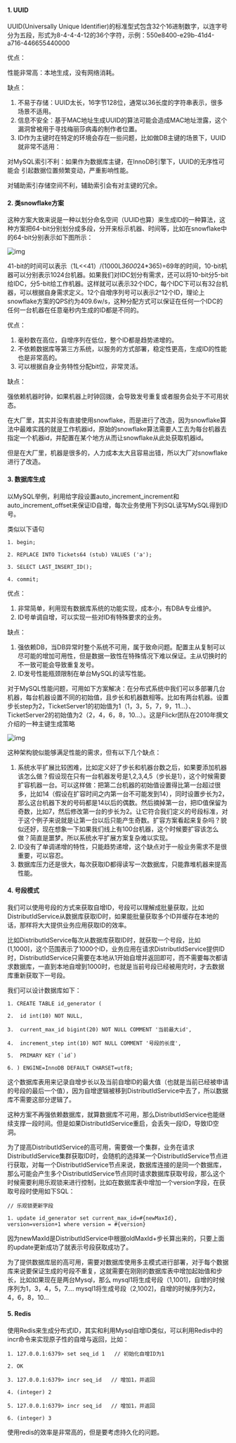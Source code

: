 #### 1. UUID

UUID(Universally Unique Identifier)的标准型式包含32个16进制数字，以连字号分为五段，形式为8-4-4-4-12的36个字符，示例：550e8400-e29b-41d4-a716-446655440000



优点：

性能非常高：本地生成，没有网络消耗。



缺点：

1. 不易于存储：UUID太长，16字节128位，通常以36长度的字符串表示，很多场景不适用。
2. 信息不安全：基于MAC地址生成UUID的算法可能会造成MAC地址泄露，这个漏洞曾被用于寻找梅丽莎病毒的制作者位置。
3. ID作为主键时在特定的环境会存在一些问题，比如做DB主键的场景下，UUID就非常不适用：



对MySQL索引不利：如果作为数据库主键，在InnoDB引擎下，UUID的无序性可能会 引起数据位置频繁变动，严重影响性能。

对辅助索引存储空间不利，辅助索引会有对主键的冗余。



#### 2. 类snowflake方案

这种方案大致来说是一种以划分命名空间（UUID也算）来生成ID的一种算法，这种方案把64-bit分别划分成多段，分开来标示机器、时间等，比如在snowflake中的64-bit分别表示如下图所示：

![img](http://pcc.huitogo.club/93b78c8d899379e64e738493939d9ab6)



41-bit的时间可以表示（1L<<41）/(1000L*3600*24*365)=69年的时间，10-bit机器可以分别表示1024台机器。如果我们对IDC划分有需求，还可以将10-bit分5-bit给IDC，分5-bit给工作机器。这样就可以表示32个IDC，每个IDC下可以有32台机器，可以根据自身需求定义。12个自增序列号可以表示2^12个ID，理论上snowflake方案的QPS约为409.6w/s，这种分配方式可以保证在任何一个IDC的任何一台机器在任意毫秒内生成的ID都是不同的。



优点：

1. 毫秒数在高位，自增序列在低位，整个ID都是趋势递增的。
2. 不依赖数据库等第三方系统，以服务的方式部署，稳定性更高，生成ID的性能也是非常高的。
3. 可以根据自身业务特性分配bit位，非常灵活。



缺点：

强依赖机器时钟，如果机器上时钟回拨，会导致发号重复或者服务会处于不可用状态。



在大厂里，其实并没有直接使用snowflake，而是进行了改造，因为snowflake算法中最难实践的就是工作机器id，原始的snowflake算法需要人工去为每台机器去指定一个机器id，并配置在某个地方从而让snowflake从此处获取机器id。

但是在大厂里，机器是很多的，人力成本太大且容易出错，所以大厂对snowflake进行了改造。



#### 3. 数据库生成

以MySQL举例，利用给字段设置auto_increment_increment和auto_increment_offset来保证ID自增，每次业务使用下列SQL读写MySQL得到ID号。



类似以下语句

```
1. begin; 

2. REPLACE INTO Tickets64 (stub) VALUES ('a'); 

3. SELECT LAST_INSERT_ID(); 

4. commit; 
```



优点：

1. 非常简单，利用现有数据库系统的功能实现，成本小，有DBA专业维护。
2. ID号单调自增，可以实现一些对ID有特殊要求的业务。



缺点：

1. 强依赖DB，当DB异常时整个系统不可用，属于致命问题。配置主从复制可以尽可能的增加可用性，但是数据一致性在特殊情况下难以保证。主从切换时的不一致可能会导致重复发号。
2. ID发号性能瓶颈限制在单台MySQL的读写性能。



对于MySQL性能问题，可用如下方案解决：在分布式系统中我们可以多部署几台机器，每台机器设置不同的初始值，且步长和机器数相等。比如有两台机器。设置步长step为2，TicketServer1的初始值为1（1，3，5，7，9，11…）、TicketServer2的初始值为2（2，4，6，8，10…）。这是Flickr团队在2010年撰文介绍的一种主键生成策略

![img](http://pcc.huitogo.club/3e1f8ae27e9e0929b4f41d22bdd32fbd)



这种架构貌似能够满足性能的需求，但有以下几个缺点：

1. 系统水平扩展比较困难，比如定义好了步长和机器台数之后，如果要添加机器该怎么做？假设现在只有一台机器发号是1,2,3,4,5（步长是1），这个时候需要扩容机器一台。可以这样做：把第二台机器的初始值设置得比第一台超过很多，比如14（假设在扩容时间之内第一台不可能发到14），同时设置步长为2，那么这台机器下发的号码都是14以后的偶数。然后摘掉第一台，把ID值保留为奇数，比如7，然后修改第一台的步长为2。让它符合我们定义的号段标准，对于这个例子来说就是让第一台以后只能产生奇数。扩容方案看起来复杂吗？貌似还好，现在想象一下如果我们线上有100台机器，这个时候要扩容该怎么做？简直是噩梦。所以系统水平扩展方案复杂难以实现。
2. ID没有了单调递增的特性，只能趋势递增，这个缺点对于一般业务需求不是很重要，可以容忍。
3. 数据库压力还是很大，每次获取ID都得读写一次数据库，只能靠堆机器来提高性能。





#### 4. 号段模式

我们可以使用号段的方式来获取自增ID，号段可以理解成批量获取，比如DistributIdService从数据库获取ID时，如果能批量获取多个ID并缓存在本地的话，那样将大大提供业务应用获取ID的效率。



比如DistributIdService每次从数据库获取ID时，就获取一个号段，比如(1,1000]，这个范围表示了1000个ID，业务应用在请求DistributIdService提供ID时，DistributIdService只需要在本地从1开始自增并返回即可，而不需要每次都请求数据库，一直到本地自增到1000时，也就是当前号段已经被用完时，才去数据库重新获取下一号段。



我们可以设计数据库如下：

```
1. CREATE TABLE id_generator ( 

2.  id int(10) NOT NULL, 

3.  current_max_id bigint(20) NOT NULL COMMENT '当前最大id', 

4.  increment_step int(10) NOT NULL COMMENT '号段的长度', 

5.  PRIMARY KEY (`id`) 

6. ) ENGINE=InnoDB DEFAULT CHARSET=utf8; 
```



这个数据库表用来记录自增步长以及当前自增ID的最大值（也就是当前已经被申请的号段的最后一个值），因为自增逻辑被移到DistributIdService中去了，所以数据库不需要这部分逻辑了。



这种方案不再强依赖数据库，就算数据库不可用，那么DistributIdService也能继续支撑一段时间。但是如果DistributIdService重启，会丢失一段ID，导致ID空洞。



为了提高DistributIdService的高可用，需要做一个集群，业务在请求DistributIdService集群获取ID时，会随机的选择某一个DistributIdService节点进行获取，对每一个DistributIdService节点来说，数据库连接的是同一个数据库，那么可能会产生多个DistributIdService节点同时请求数据库获取号段，那么这个时候需要利用乐观锁来进行控制，比如在数据库表中增加一个version字段，在获取号段时使用如下SQL：

```
// 乐观锁更新字段

1. update id_generator set current_max_id=#{newMaxId}, version=version+1 where version = #{version} 
```



因为newMaxId是DistributIdService中根据oldMaxId+步长算出来的，只要上面的update更新成功了就表示号段获取成功了。



为了提供数据库层的高可用，需要对数据库使用多主模式进行部署，对于每个数据库来说要保证生成的号段不重复，这就需要在刚刚的数据库表中增加起始值和步长，比如如果现在是两台Mysql，那么 mysql1将生成号段（1,1001]，自增的时候序列为1，3，4，5，7.... mysql1将生成号段（2,1002]，自增的时候序列为2，4，6，8，10...



#### 5. Redis

使用Redis来生成分布式ID，其实和利用Mysql自增ID类似，可以利用Redis中的incr命令来实现原子性的自增与返回，比如：

```
1. 127.0.0.1:6379> set seq_id 1   // 初始化自增ID为1 

2. OK 

3. 127.0.0.1:6379> incr seq_id   // 增加1，并返回 

4. (integer) 2 

5. 127.0.0.1:6379> incr seq_id   // 增加1，并返回 

6. (integer) 3 
```

使用redis的效率是非常高的，但是要考虑持久化的问题。